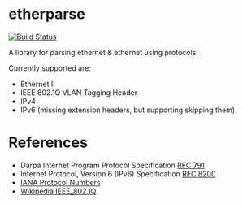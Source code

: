 # etherparse
[![Build Status](https://travis-ci.org/JulianSchmid/etherparse.svg?branch=master)](https://travis-ci.org/JulianSchmid/etherparse)

A library for parsing ethernet & ethernet using protocols.

Currently supported are:
* Ethernet II
* IEEE 802.1Q VLAN Tagging Header
* IPv4
* IPv6 (missing extension headers, but supporting skipping them)

# References
* Darpa Internet Program Protocol Specification [RFC 791](https://tools.ietf.org/html/rfc791)
* Internet Protocol, Version 6 (IPv6) Specification [RFC 8200](https://tools.ietf.org/html/rfc8200)
* [IANA Protocol Numbers](https://www.iana.org/assignments/protocol-numbers/protocol-numbers.xhtml)
* [Wikipedia IEEE_802.1Q](https://en.wikipedia.org/w/index.php?title=IEEE_802.1Q&oldid=820983900)